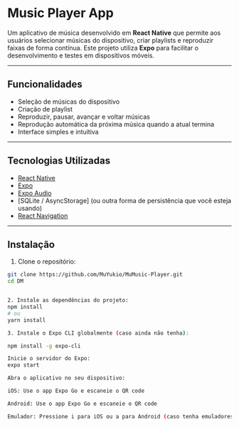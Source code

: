# Music Player App 

Um aplicativo de música desenvolvido em **React Native** que permite aos usuários selecionar músicas do dispositivo, criar playlists e reproduzir faixas de forma contínua. 
Este projeto utiliza **Expo** para facilitar o desenvolvimento e testes em dispositivos móveis.

---

## **Funcionalidades**

- Seleção de músicas do dispositivo
- Criação de playlist
- Reproduzir, pausar, avançar e voltar músicas
- Reprodução automática da próxima música quando a atual termina
- Interface simples e intuitiva

---

## **Tecnologias Utilizadas**

- [React Native](https://reactnative.dev/)
- [Expo](https://expo.dev/)
- [Expo Audio](https://docs.expo.dev/versions/latest/sdk/audio/)
- [SQLite / AsyncStorage] (ou outra forma de persistência que você esteja usando)
- [React Navigation](https://reactnavigation.org/)

---

## **Instalação**

1. Clone o repositório:

```bash
git clone https://github.com/MuYukio/MuMusic-Player.git
cd DM


2. Instale as dependências do projeto:
npm install
# ou
yarn install

3. Instale o Expo CLI globalmente (caso ainda não tenha):

npm install -g expo-cli

Inicie o servidor do Expo:
expo start

Abra o aplicativo no seu dispositivo:

iOS: Use o app Expo Go e escaneie o QR code

Android: Use o app Expo Go e escaneie o QR code

Emulador: Pressione i para iOS ou a para Android (caso tenha emuladores configurados)
